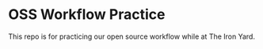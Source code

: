 # OSS Workflow Practice

This repo is for practicing our open source workflow while at The Iron Yard.
